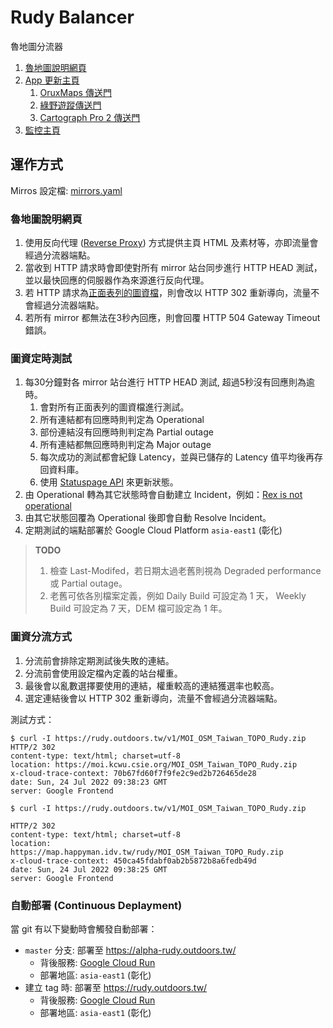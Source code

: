 # Rudy Balancer

魯地圖分流器

1. [魯地圖說明網頁](https://rudy.outdoors.tw/)
1. [App 更新主頁](https://rudy.outdoors.tw/app)
   1. [OruxMaps 傳送門](https://rudy.outdoors.tw/app/oruxmaps)
   1. [綠野遊蹤傳送門](https://rudy.outdoors.tw/app/gts)
   1. [Cartograph Pro 2 傳送門](https://rudy.outdoors.tw/app/carto)
1. [監控主頁](https://outdoorsafetylab1.statuspage.io/)

## 運作方式

Mirros 設定檔: [mirrors.yaml](https://github.com/outdoorsafetylab/rudy-balancer/blob/master/config/mirrors.yaml)

### 魯地圖說明網頁

1. 使用反向代理 ([Reverse Proxy](https://pkg.go.dev/net/http/httputil#ReverseProxy)) 方式提供主頁 HTML 及素材等，亦即流量會經過分流器端點。
1. 當收到 HTTP 請求時會即使對所有 mirror 站台同步進行 HTTP HEAD 測試，並以最快回應的伺服器作為來源進行反向代理。
1. 若 HTTP 請求為[正面表列的圖資檔](https://github.com/outdoorsafetylab/rudy-balancer/blob/master/config/mirrors.yaml)，則會改以 HTTP 302 重新導向，流量不會經過分流器端點。
1. 若所有 mirror 都無法在3秒內回應，則會回覆 HTTP 504 Gateway Timeout 錯誤。

### 圖資定時測試

1. 每30分鐘對各 mirror 站台進行 HTTP HEAD 測試, 超過5秒沒有回應則為逾時。
   1. 會對所有正面表列的圖資檔進行測試。
   1. 所有連結都有回應時則判定為 Operational
   1. 部份連結沒有回應時則判定為 Partial outage
   1. 所有連結都無回應時則判定為 Major outage
   1. 每次成功的測試都會紀錄 Latency，並與已儲存的 Latency 值平均後再存回資料庫。
   1. 使用 [Statuspage API](https://developer.statuspage.io/) 來更新狀態。
1. 由 Operational 轉為其它狀態時會自動建立 Incident，例如：[Rex is not operational](https://rudymap.statuspage.io/incidents/blp2ytvrjg05)
1. 由其它狀態回覆為 Operational 後即會自動 Resolve Incident。
1. 定期測試的端點部署於 Google Cloud Platform `asia-east1` (彰化)

> **TODO**
>
> 1. 檢查 Last-Modifed，若日期太過老舊則視為 Degraded performance 或 Partial outage。
> 1. 老舊可依各別檔案定義，例如 Daily Build 可設定為 1 天， Weekly Build 可設定為 7 天，DEM 檔可設定為 1 年。

### 圖資分流方式

1. 分流前會排除定期測試後失敗的連結。
1. 分流前會使用設定檔內定義的站台權重。
1. 最後會以亂數選擇要使用的連結，權重較高的連結獲選率也較高。
1. 選定連結後會以 HTTP 302 重新導向，流量不會經過分流器端點。

測試方式：

```shell
$ curl -I https://rudy.outdoors.tw/v1/MOI_OSM_Taiwan_TOPO_Rudy.zip
HTTP/2 302 
content-type: text/html; charset=utf-8
location: https://moi.kcwu.csie.org/MOI_OSM_Taiwan_TOPO_Rudy.zip
x-cloud-trace-context: 70b67fd60f7f9fe2c9ed2b726465de28
date: Sun, 24 Jul 2022 09:38:23 GMT
server: Google Frontend

$ curl -I https://rudy.outdoors.tw/v1/MOI_OSM_Taiwan_TOPO_Rudy.zip

HTTP/2 302 
content-type: text/html; charset=utf-8
location: https://map.happyman.idv.tw/rudy/MOI_OSM_Taiwan_TOPO_Rudy.zip
x-cloud-trace-context: 450ca45fdabf0ab2b5872b8a6fedb49d
date: Sun, 24 Jul 2022 09:38:25 GMT
server: Google Frontend
```

### 自動部署 (Continuous Deplayment)

當 git 有以下變動時會觸發自動部署：

* `master` 分支: 部署至 https://alpha-rudy.outdoors.tw/
  * 背後服務: [Google Cloud Run](https://cloud.google.com/run)
  * 部署地區: `asia-east1` (彰化)
* 建立 tag 時: 部署至 https://rudy.outdoors.tw/
  * 背後服務: [Google Cloud Run](https://cloud.google.com/run)
  * 部署地區: `asia-east1` (彰化)
